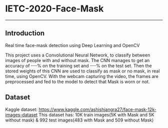 # IETC-2020-Face-Mask
--------------------------------------------------------------------------
## Introduction
Real time face-mask detection using Deep Learning and OpenCV

This project uses a Convolutional Neural Network, to classify between images of people with and without mask. The CNN manages to get an accuracy of ---% on the training set and ---% on the test set. Then the stored weights of this CNN are used to classify as mask or no mask, in real time, using OpenCV. With the webcam capturing the video, the frames are preprocessed and fed to the model to detect that Mask is worn or not.

## Dataset
Kaggle dataset: https://www.kaggle.com/ashishjangra27/face-mask-12k-images-dataset
This dataset has: 10K train images(5K with Mask and 5K without mask) & 992 test images(483 with Mask and 509 without Mask)
